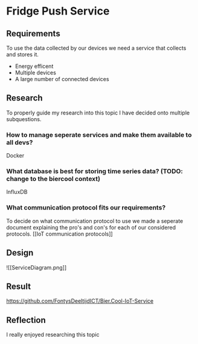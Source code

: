 # Fridge Push Service


## Requirements
To use the data collected by our devices we need a service that collects and stores it.
- Energy efficent
- Multiple devices
- A large number of connected devices

## Research
To properly guide my research into this topic I have decided onto multiple subquestions.

### How to manage seperate services and make them available to all devs?
Docker

### What database is best for storing time series data? (TODO: change to the biercool context)
InfluxDB

### What communication protocol fits our requirements?
To decide on what communication protocol to use we made a seperate document explaining the pro's and con's for each of our considered protocols.
[[IoT communication protocols]]

## Design
![[ServiceDiagram.png]]

## Result
https://github.com/FontysDeeltijdICT/Bier.Cool-IoT-Service

## Reflection
I really enjoyed researching this topic